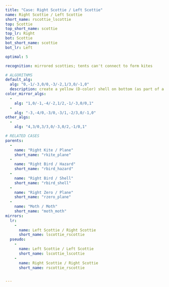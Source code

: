 ```yaml
---
title: "Case: Right Scottie / Left Scottie"
name: Right Scottie / Left Scottie
short_name: rscottie_lscottie
top: Scottie
top_short_name: scottie
top_lr: Right
bot: Scottie
bot_short_name: scottie
bot_lr: Left

optimal: 5

recognition: mirrored scotties; tents can't connect to form kites

# ALGORITHMS
default_alg:
  alg: "0,-1/-3,0/0,-3/-2,1/3,0/-1,0"
  description: create a yellow (D-color) shell on bottom (as part of a plane) by pairing isolated yellow corner on top with yellow tent on bottom
color_mirror_algs:
  -
    alg: "1,0/-1,-4/-2,1/2,-1/-3,0/0,1"
  -
    alg: "-3,-4/0,-3/0,-3/1,-2/3,0/-1,0"
other_algs:
  -
    alg: "4,3/0,3/3,0/-3,0/2,-1/0,1"

# RELATED CASES
parents:
  -
    name: "Right Kite / Plane"
    short_name: "rkite_plane"
  -
    name: "Right Bird / Hazard"
    short_name: "rbird_hazard"
  -
    name: "Right Bird / Shell"
    short_name: "rbird_shell"
  -
    name: "Right Zero / Plane"
    short_name: "rzero_plane"
  -
    name: "Moth / Moth"
    short_name: "moth_moth"
mirrors:
  lr:
    -
      name: Left Scottie / Right Scottie
      short_name: lscottie_rscottie
  pseudo:
    -
      name: Left Scottie / Left Scottie
      short_name: lscottie_lscottie
    -
      name: Right Scottie / Right Scottie
      short_name: rscottie_rscottie


---
```


